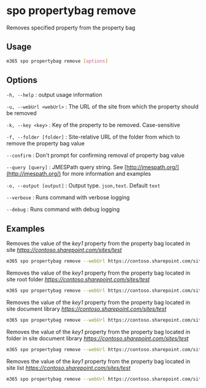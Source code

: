 # spo propertybag remove

Removes specified property from the property bag

## Usage

```sh
m365 spo propertybag remove [options]
```

## Options

`-h, --help`
: output usage information

`-u, --webUrl <webUrl>`
: The URL of the site from which the property should be removed

`-k, --key <key>`
: Key of the property to be removed. Case-sensitive

`-f, --folder [folder]`
: Site-relative URL of the folder from which to remove the property bag value

`--confirm`
: Don't prompt for confirming removal of property bag value

`--query [query]`
: JMESPath query string. See [http://jmespath.org/](http://jmespath.org/) for more information and examples

`-o, --output [output]`
: Output type. `json,text`. Default `text`

`--verbose`
: Runs command with verbose logging

`--debug`
: Runs command with debug logging

## Examples

Removes the value of the _key1_ property from the property bag located in site _https://contoso.sharepoint.com/sites/test_

```sh
m365 spo propertybag remove --webUrl https://contoso.sharepoint.com/sites/test --key key1
```

Removes the value of the _key1_ property from the property bag located in site root folder _https://contoso.sharepoint.com/sites/test_

```sh
m365 spo propertybag remove --webUrl https://contoso.sharepoint.com/sites/test --key key1 --folder / --confirm
```

Removes the value of the _key1_ property from the property bag located in site document library _https://contoso.sharepoint.com/sites/test_

```sh
m365 spo propertybag remove --webUrl https://contoso.sharepoint.com/sites/test --key key1 --folder '/Shared Documents'
```

Removes the value of the _key1_ property from the property bag located in folder in site document library _https://contoso.sharepoint.com/sites/test_

```sh
m365 spo propertybag remove --webUrl https://contoso.sharepoint.com/sites/test --key key1 --folder '/Shared Documents/MyFolder'
```

Removes the value of the _key1_ property from the property bag located in site list _https://contoso.sharepoint.com/sites/test_

```sh
m365 spo propertybag remove --webUrl https://contoso.sharepoint.com/sites/test --key key1 --folder /Lists/MyList
```